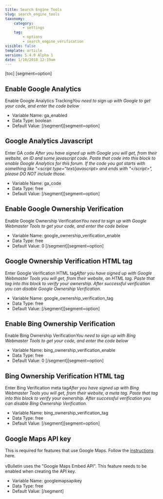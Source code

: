 ```yaml
---
title: Search Engine Tools
slug: search_engine_tools
taxonomy:
    category:
        - settings
    tag:
        - options
        - search_engine_verification
visible: false
template: article
version: 5.4.0 Alpha 1
date: 1/10/2018 12:19am
---
```


[toc]
[segment=option]

## Enable Google Analytics
Enable Google Analytics Tracking<dfn>You need to sign up with Google to get your code, and enter the code below<dfn>



- Variable Name: ga_enabled
- Data Type: boolean
- Default Value: 
[/segment][segment=option]

## Google Analytics Javascript
Enter GA code <dfn>After you have signed up with Google you will get, from their website, an ID and some javascript code. Paste that code into this block to enable Google Analytics for this forum. If the code you got starts with something like "&lt;script type="text/javascript&gt; and ends with "&lt;/script&gt;", please DO NOT include those. </dfn>



- Variable Name: ga_code
- Data Type: free
- Default Value: 
[/segment][segment=option]

## Enable Google Ownership Verification
Enable Google Ownership Verification<dfn>You need to sign up with Google Webmaster Tools to get your code, and enter the code below<dfn>



- Variable Name: google_ownership_verification_enable
- Data Type: free
- Default Value: 0
[/segment][segment=option]

## Google Ownership Verification HTML tag
Enter Google Verification HTML tag<dfn>After you have signed up with Google Webmaster Tools you will get, from their website, an HTML tag. Paste that tag into this block to verify your ownership. After successful verification you can disable Google Ownership Verification. </dfn>



- Variable Name: google_ownership_verification_tag
- Data Type: free
- Default Value: 
[/segment][segment=option]

## Enable Bing Ownership Verification
Enable Bing Ownership Verification<dfn>You need to sign up with Bing Webmaster Tools to get your code, and enter the code below<dfn>



- Variable Name: bing_ownership_verification_enable
- Data Type: free
- Default Value: 0
[/segment][segment=option]

## Bing Ownership Verification HTML tag
Enter Bing Verification meta tag<dfn>After you have signed up with Bing Webmaster Tools you will get, from their website, a meta tag. Paste that tag into this block to verify your ownership. After successful verification you can disable Bing Ownership Verification. </dfn>



- Variable Name: bing_ownership_verification_tag
- Data Type: free
- Default Value: 
[/segment][segment=option]

## Google Maps API key
This is required for features that use Google Maps.  Follow the <a href='https://developers.google.com/maps/documentation/javascript/get-api-key' target='_blank'>instructions</a> here.<br/><br/>
vBulletin uses the "Google Maps Embed API".  This feature needs to be enabled when creating the API key.



- Variable Name: googlemapsapikey
- Data Type: free
- Default Value: 
[/segment]